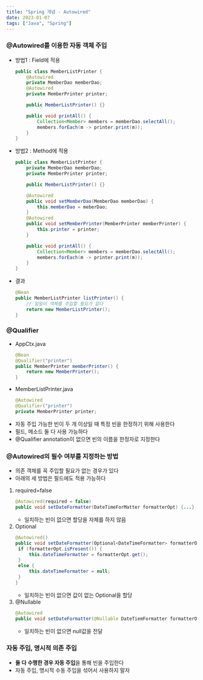 ```yaml
---
title: "Spring 개념 - Autowired"
date: 2023-01-07
tags: ["Java", "Spring"]
---
```


### @Autowired를 이용한 자동 객체 주입

- 방법1 : Field에 적용

  ```java
  public class MemberListPrinter {
      @Autowired
      private MemberDao memberDao;
      @Autowired
      private MemberPrinter printer;

      public MemberListPrinter() {}

      public void printAll() {
          Collection<Member> members = memberDao.selectAll();
          members.forEach(m -> printer.print(m));
      }
  }
  ```

- 방법2 : Method에 적용

  ```java
  public class MemberListPrinter {
      private MemberDao memberDao;
      private MemberPrinter printer;

      public MemberListPrinter() {}

      @Autowired
      public void setMemberDao(MemberDao memberDao) {
          this.memberDao = meberDao;
      }
      @Autowired
      public void setMemberPrinter(MemberPrinter memberPrinter) {
          this.printer = printer;
      }

      public void printAll() {
          Collection<Member> members = memberDao.selectAll();
          members.forEach(m -> printer.print(m));
      }
  }
  ```

- 결과
  ```java
  @Bean
  public MemberListPrinter listPrinter() {
      // 일일이 객체를 주입할 필요가 없다
      return new MemberListPrinter();
  }
  ```

### @Qualifier

- AppCtx.java
  ```java
  @Bean
  @Qualifier("printer")
  public MemberPrinter memberPrinter() {
      return new MemberPrinter();
  }
  ```
- MemberListPrinter.java
  ```java
  @Autowired
  @Qualifier("printer")
  private MemberPrinter printer;
  ```
- 자동 주입 가능한 빈이 두 개 이상일 때 특정 빈을 한정하기 위해 사용한다
- 필드, 메소드 둘 다 사용 가능하다
- @Qualifier annotation이 없으면 빈의 이름을 한정자로 지정한다

### @Autowired의 필수 여부를 지정하는 방법

- 의존 객체를 꼭 주입할 필요가 없는 경우가 있다
- 아래의 세 방법은 필드에도 적용 가능하다

1. required=false
   ```java
   @Autowired(required = false)
   public void setDateFormatter(DateTimeForMatter formatterOpt) {...}
   ```
   - 일치하는 빈이 없으면 할당을 자체를 하지 않음
2. Optional
   ```java
   @Autowired()
   public void setDateFormatter(Optional<DateTimeFormatter> formatterOpt) {
   	if (formatterOpt.isPresent()) {
   		this.dateTimeFormatter = formatterOpt.get();
   	}
   	else {
   		this.dateTimeFormatter = null;
   	}
   }
   ```
   - 일치하는 빈이 없으면 값이 없는 Optional을 할당
3. @Nullable
   ```java
   @Autowired
   public void setDateFormatter(@Nullable DateTiemFormatter formatterOpt) {...}
   ```
   - 일치하는 빈이 없으면 null값을 전달

### 자동 주입, 명시적 의존 주입

- **둘 다 수행한 경우 자동 주입**을 통해 빈을 주입한다
- 자동 주입, 명시적 수동 주입을 섞어서 사용하지 말자
